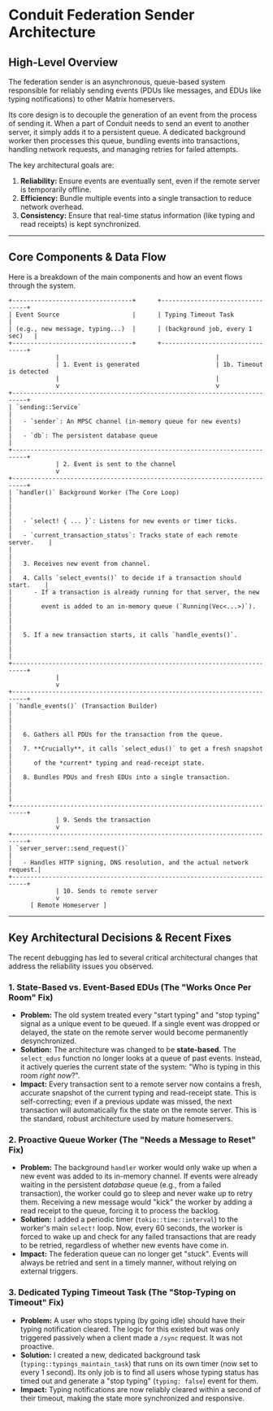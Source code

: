 # Conduit Federation Sender Architecture

## High-Level Overview

The federation sender is an asynchronous, queue-based system responsible for reliably sending events (PDUs like messages, and EDUs like typing notifications) to other Matrix homeservers.

Its core design is to decouple the generation of an event from the process of sending it. When a part of Conduit needs to send an event to another server, it simply adds it to a persistent queue. A dedicated background worker then processes this queue, bundling events into transactions, handling network requests, and managing retries for failed attempts.

The key architectural goals are:
1.  **Reliability:** Ensure events are eventually sent, even if the remote server is temporarily offline.
2.  **Efficiency:** Bundle multiple events into a single transaction to reduce network overhead.
3.  **Consistency:** Ensure that real-time status information (like typing and read receipts) is kept synchronized.

---

## Core Components & Data Flow

Here is a breakdown of the main components and how an event flows through the system.

```
+---------------------------------+      +---------------------------------+
| Event Source                    |      | Typing Timeout Task             |
| (e.g., new message, typing...)  |      | (background job, every 1 sec)   |
+---------------------------------+      +---------------------------------+
             |                                           |
             | 1. Event is generated                     | 1b. Timeout is detected
             |                                           |
             v                                           v
+--------------------------------------------------------------------------+
| `sending::Service`                                                       |
|   - `sender`: An MPSC channel (in-memory queue for new events)           |
|   - `db`: The persistent database queue                                  |
+--------------------------------------------------------------------------+
             | 2. Event is sent to the channel
             v
+--------------------------------------------------------------------------+
| `handler()` Background Worker (The Core Loop)                            |
|                                                                          |
|   - `select! { ... }`: Listens for new events or timer ticks.            |
|   - `current_transaction_status`: Tracks state of each remote server.    |
|                                                                          |
|   3. Receives new event from channel.                                    |
|   4. Calls `select_events()` to decide if a transaction should start.    |
|      - If a transaction is already running for that server, the new      |
|        event is added to an in-memory queue (`Running(Vec<...>)`).       |
|                                                                          |
|   5. If a new transaction starts, it calls `handle_events()`.            |
|                                                                          |
+--------------------------------------------------------------------------+
             |
             v
+--------------------------------------------------------------------------+
| `handle_events()` (Transaction Builder)                                  |
|                                                                          |
|   6. Gathers all PDUs for the transaction from the queue.                |
|   7. **Crucially**, it calls `select_edus()` to get a fresh snapshot     |
|      of the *current* typing and read-receipt state.                     |
|   8. Bundles PDUs and fresh EDUs into a single transaction.              |
|                                                                          |
+--------------------------------------------------------------------------+
             | 9. Sends the transaction
             v
+--------------------------------------------------------------------------+
| `server_server::send_request()`                                          |
|   - Handles HTTP signing, DNS resolution, and the actual network request.|
+--------------------------------------------------------------------------+
             | 10. Sends to remote server
             v
      [ Remote Homeserver ]
```

---

## Key Architectural Decisions & Recent Fixes

The recent debugging has led to several critical architectural changes that address the reliability issues you observed.

### 1. State-Based vs. Event-Based EDUs (The "Works Once Per Room" Fix)

*   **Problem:** The old system treated every "start typing" and "stop typing" signal as a unique event to be queued. If a single event was dropped or delayed, the state on the remote server would become permanently desynchronized.
*   **Solution:** The architecture was changed to be **state-based**. The `select_edus` function no longer looks at a queue of past events. Instead, it actively queries the current state of the system: "Who is typing in this room *right now*?".
*   **Impact:** Every transaction sent to a remote server now contains a fresh, accurate snapshot of the current typing and read-receipt state. This is self-correcting; even if a previous update was missed, the next transaction will automatically fix the state on the remote server. This is the standard, robust architecture used by mature homeservers.

### 2. Proactive Queue Worker (The "Needs a Message to Reset" Fix)

*   **Problem:** The background `handler` worker would only wake up when a new event was added to its in-memory channel. If events were already waiting in the persistent *database* queue (e.g., from a failed transaction), the worker could go to sleep and never wake up to retry them. Receiving a new message would "kick" the worker by adding a read receipt to the queue, forcing it to process the backlog.
*   **Solution:** I added a periodic timer (`tokio::time::interval`) to the worker's main `select!` loop. Now, every 60 seconds, the worker is forced to wake up and check for any failed transactions that are ready to be retried, regardless of whether new events have come in.
*   **Impact:** The federation queue can no longer get "stuck". Events will always be retried and sent in a timely manner, without relying on external triggers.

### 3. Dedicated Typing Timeout Task (The "Stop-Typing on Timeout" Fix)

*   **Problem:** A user who stops typing (by going idle) should have their typing notification cleared. The logic for this existed but was only triggered passively when a client made a `/sync` request. It was not proactive.
*   **Solution:** I created a new, dedicated background task (`typing::typings_maintain_task`) that runs on its own timer (now set to every 1 second). Its only job is to find all users whose typing status has timed out and generate a "stop typing" (`typing: false`) event for them.
*   **Impact:** Typing notifications are now reliably cleared within a second of their timeout, making the state more synchronized and responsive.
